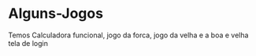 # Alguns-Jogos
Temos Calculadora funcional, jogo da forca, jogo da velha e a boa e velha tela de login
